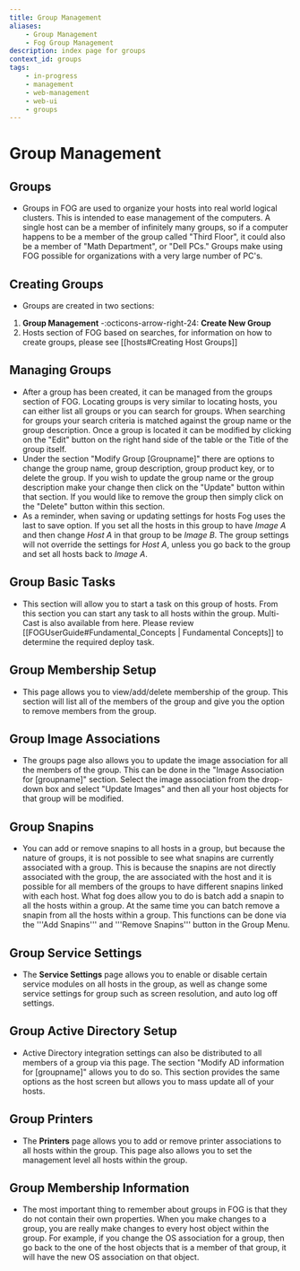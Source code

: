 ```yaml
---
title: Group Management
aliases:
    - Group Management
    - Fog Group Management
description: index page for groups
context_id: groups
tags:
    - in-progress
    - management
    - web-management
    - web-ui
    - groups
---
```


# Group Management

## Groups

-   Groups in FOG are used to organize your hosts into real world
    logical clusters. This is intended to ease management of the
    computers. A single host can be a member of infinitely many groups,
    so if a computer happens to be a member of the group called "Third
    Floor", it could also be a member of "Math Department", or "Dell
    PCs." Groups make using FOG possible for organizations with a very
    large number of PC's.

## Creating Groups

-   Groups are created in two sections:

1.  **Group Management** \-:octicons-arrow-right-24: **Create New Group**
2.  Hosts section of FOG based on searches, for information on how to
    create groups, please see [[hosts#Creating Host Groups]]

## Managing Groups

-   After a group has been created, it can be managed from the groups
    section of FOG. Locating groups is very similar to locating hosts,
    you can either list all groups or you can search for groups. When
    searching for groups your search criteria is matched against the
    group name or the group description. Once a group is located it can
    be modified by clicking on the "Edit" button on the right hand
    side of the table or the Title of the group itself.
-   Under the section "Modify Group \[Groupname\]" there are options
    to change the group name, group description, group product key, or
    to delete the group. If you wish to update the group name or the
    group description make your change then click on the "Update"
    button within that section. If you would like to remove the group
    then simply click on the "Delete" button within this section.
-   As a reminder, when saving or updating settings for hosts Fog uses
    the last to save option. If you set all the hosts in this group to
    have *Image A* and then change *Host A* in that group to be *Image
    B*. The group settings will not override the settings for *Host A*,
    unless you go back to the group and set all hosts back to *Image A*.

## Group Basic Tasks

-   This section will allow you to start a task on this group of hosts.
    From this section you can start any task to all hosts within the
    group. Multi-Cast is also available from here. Please review
    \[\[FOGUserGuide#Fundamental_Concepts \| Fundamental Concepts\]\] to
    determine the required deploy task.

## Group Membership Setup

-   This page allows you to view/add/delete membership of the group.
    This section will list all of the members of the group and give you
    the option to remove members from the group.

## Group Image Associations

-   The groups page also allows you to update the image association for
    all the members of the group. This can be done in the "Image
    Association for \[groupname\]" section. Select the image
    association from the drop-down box and select "Update Images" and
    then all your host objects for that group will be modified.

## Group Snapins

-   You can add or remove snapins to all hosts in a group, but because
    the nature of groups, it is not possible to see what snapins are
    currently associated with a group. This is because the snapins are
    not directly associated with the group, the are associated with the
    host and it is possible for all members of the groups to have
    different snapins linked with each host. What fog does allow you to
    do is batch add a snapin to all the hosts within a group. At the
    same time you can batch remove a snapin from all the hosts within a
    group. This functions can be done via the '''Add Snapins'''
    and '''Remove Snapins''' button in the Group Menu.

## Group Service Settings

-   The **Service Settings** page allows you to enable or disable
    certain service modules on all hosts in the group, as well as change
    some service settings for group such as screen resolution, and auto
    log off settings.

## Group Active Directory Setup

-   Active Directory integration settings can also be distributed to all
    members of a group via this page. The section "Modify AD
    information for \[groupname\]" allows you to do so. This section
    provides the same options as the host screen but allows you to mass
    update all of your hosts.

## Group Printers

-   The **Printers** page allows you to add or remove printer
    associations to all hosts within the group. This page also allows
    you to set the management level all hosts within the group.

## Group Membership Information

-   The most important thing to remember about groups in FOG is that
    they do not contain their own properties. When you make changes to a
    group, you are really make changes to every host object within the
    group. For example, if you change the OS association for a group,
    then go back to the one of the host objects that is a member of that
    group, it will have the new OS association on that object.
